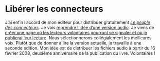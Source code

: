 # Libérer les connecteurs

J’ai enfin l’accord de mon éditeur pour distribuer gratuitement *[Le peuple des connecteurs](https://tcrouzet.com/le-peuple-des-connecteurs/)*. Je vais [reprendre l’idée d’une version audio](https://tcrouzet.com/2007/03/11/cherche-voix/). Je viens de [créer une page où les lecteurs volontaires pourront se signaler et où je publierai leur lecture](https://tcrouzet.com/le-peuple-des-connecteurs-v2-audio/). Nous sélectionnerons collégialement les meilleures voix. Plutôt que de donner à lire la version actuelle, je travaille à une seconde édition. Mon idée est de distribuer les fichiers audio à partir du 16 février 2008, deuxième anniversaire de la publication du livre. Volontaires !